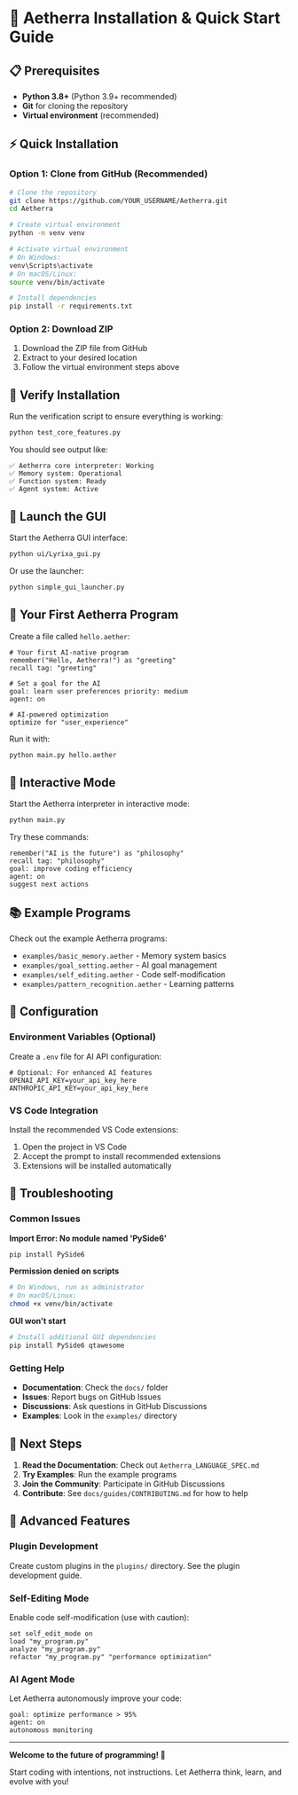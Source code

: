 # 🚀 Aetherra Installation & Quick Start Guide

## 📋 Prerequisites

- **Python 3.8+** (Python 3.9+ recommended)
- **Git** for cloning the repository
- **Virtual environment** (recommended)

## ⚡ Quick Installation

### Option 1: Clone from GitHub (Recommended)

```bash
# Clone the repository
git clone https://github.com/YOUR_USERNAME/Aetherra.git
cd Aetherra

# Create virtual environment
python -m venv venv

# Activate virtual environment
# On Windows:
venv\Scripts\activate
# On macOS/Linux:
source venv/bin/activate

# Install dependencies
pip install -r requirements.txt
```

### Option 2: Download ZIP

1. Download the ZIP file from GitHub
2. Extract to your desired location
3. Follow the virtual environment steps above

## 🧪 Verify Installation

Run the verification script to ensure everything is working:

```bash
python test_core_features.py
```

You should see output like:
```
✅ Aetherra core interpreter: Working
✅ Memory system: Operational
✅ Function system: Ready
✅ Agent system: Active
```

## 🎨 Launch the GUI

Start the Aetherra GUI interface:

```bash
python ui/Lyrixa_gui.py
```

Or use the launcher:

```bash
python simple_gui_launcher.py
```

## 📝 Your First Aetherra Program

Create a file called `hello.aether`:

```Aetherra
# Your first AI-native program
remember("Hello, Aetherra!") as "greeting"
recall tag: "greeting"

# Set a goal for the AI
goal: learn user preferences priority: medium
agent: on

# AI-powered optimization
optimize for "user_experience"
```

Run it with:

```bash
python main.py hello.aether
```

## 🧠 Interactive Mode

Start the Aetherra interpreter in interactive mode:

```bash
python main.py
```

Try these commands:
```Aetherra
remember("AI is the future") as "philosophy"
recall tag: "philosophy"
goal: improve coding efficiency
agent: on
suggest next actions
```

## 📚 Example Programs

Check out the example Aetherra programs:

- `examples/basic_memory.aether` - Memory system basics
- `examples/goal_setting.aether` - AI goal management
- `examples/self_editing.aether` - Code self-modification
- `examples/pattern_recognition.aether` - Learning patterns

## 🔧 Configuration

### Environment Variables (Optional)

Create a `.env` file for AI API configuration:

```env
# Optional: For enhanced AI features
OPENAI_API_KEY=your_api_key_here
ANTHROPIC_API_KEY=your_api_key_here
```

### VS Code Integration

Install the recommended VS Code extensions:

1. Open the project in VS Code
2. Accept the prompt to install recommended extensions
3. Extensions will be installed automatically

## 🐛 Troubleshooting

### Common Issues

**Import Error: No module named 'PySide6'**
```bash
pip install PySide6
```

**Permission denied on scripts**
```bash
# On Windows, run as administrator
# On macOS/Linux:
chmod +x venv/bin/activate
```

**GUI won't start**
```bash
# Install additional GUI dependencies
pip install PySide6 qtawesome
```

### Getting Help

- **Documentation**: Check the `docs/` folder
- **Issues**: Report bugs on GitHub Issues
- **Discussions**: Ask questions in GitHub Discussions
- **Examples**: Look in the `examples/` directory

## 🎯 Next Steps

1. **Read the Documentation**: Check out `Aetherra_LANGUAGE_SPEC.md`
2. **Try Examples**: Run the example programs
3. **Join the Community**: Participate in GitHub Discussions
4. **Contribute**: See `docs/guides/CONTRIBUTING.md` for how to help

## 🌟 Advanced Features

### Plugin Development

Create custom plugins in the `plugins/` directory. See the plugin development guide.

### Self-Editing Mode

Enable code self-modification (use with caution):

```Aetherra
set self_edit_mode on
load "my_program.py"
analyze "my_program.py"
refactor "my_program.py" "performance optimization"
```

### AI Agent Mode

Let Aetherra autonomously improve your code:

```Aetherra
goal: optimize performance > 95%
agent: on
autonomous monitoring
```

---

**Welcome to the future of programming! 🧬**

Start coding with intentions, not instructions. Let Aetherra think, learn, and evolve with you!
